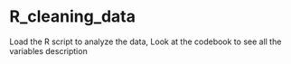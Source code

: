 # R_cleaning_data

Load the R script to analyze the data, 
Look at the codebook to see all the variables description
